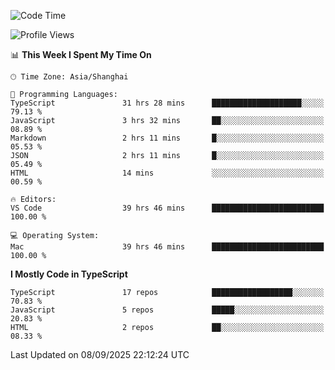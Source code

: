 <!--START_SECTION:waka-->
![Code Time](http://img.shields.io/badge/Code%20Time-8%2C289%20hrs%2055%20mins-blue)

![Profile Views](http://img.shields.io/badge/Profile%20Views-0-blue)

📊 **This Week I Spent My Time On** 

```text
🕑︎ Time Zone: Asia/Shanghai

💬 Programming Languages: 
TypeScript               31 hrs 28 mins      ████████████████████░░░░░   79.13 % 
JavaScript               3 hrs 32 mins       ██░░░░░░░░░░░░░░░░░░░░░░░   08.89 % 
Markdown                 2 hrs 11 mins       █░░░░░░░░░░░░░░░░░░░░░░░░   05.53 % 
JSON                     2 hrs 11 mins       █░░░░░░░░░░░░░░░░░░░░░░░░   05.49 % 
HTML                     14 mins             ░░░░░░░░░░░░░░░░░░░░░░░░░   00.59 % 

🔥 Editors: 
VS Code                  39 hrs 46 mins      █████████████████████████   100.00 % 

💻 Operating System: 
Mac                      39 hrs 46 mins      █████████████████████████   100.00 % 
```

**I Mostly Code in TypeScript** 

```text
TypeScript               17 repos            ██████████████████░░░░░░░   70.83 % 
JavaScript               5 repos             █████░░░░░░░░░░░░░░░░░░░░   20.83 % 
HTML                     2 repos             ██░░░░░░░░░░░░░░░░░░░░░░░   08.33 % 
```




 Last Updated on 08/09/2025 22:12:24 UTC
<!--END_SECTION:waka-->
